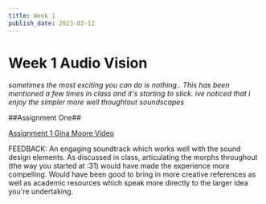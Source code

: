 ```yaml
---
title: Week 1
publish_date: 2023-03-12
---
```



# Week 1 Audio Vision #


*sometimes the most exciting you can do is nothing.. 
This has been mentioned a few times in class and it's starting to stick.
 ive noticed that i enjoy the simpler more well thoughtout soundscapes*

 ##Assignment One##

[Assignment 1 Gina Moore Video](https://www.youtube.com/embed/QT4xoRgJimU)

FEEDBACK: An engaging soundtrack which works well with the sound design elements.
As discussed in class, articulating the morphs throughout (the way you started at :31) would have made the experience more compelling. 
Would have been good to bring in more creative references as well as academic resources which speak more directly to the larger idea you're undertaking. 